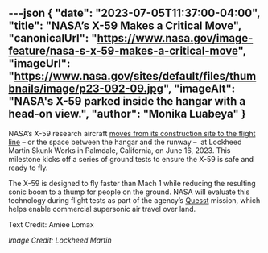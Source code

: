 ---json
{
  "date": "2023-07-05T11:37:00-04:00",
  "title": "NASA’s X-59 Makes a Critical Move",
  "canonicalUrl": "https://www.nasa.gov/image-feature/nasa-s-x-59-makes-a-critical-move",
  "imageUrl": "https://www.nasa.gov/sites/default/files/thumbnails/image/p23-092-09.jpg",
  "imageAlt": "NASA's X-59 parked inside the hangar with a head-on view.",
  "author": "Monika Luabeya"
}
---

NASA’s X-59 research aircraft [moves from its construction site to the flight line](https://www.nasa.gov/aeroresearch/nasa-x-59-moves-closer-to-runway) – or the space between the hangar and the runway –  at Lockheed Martin Skunk Works in Palmdale, California, on June 16, 2023. This milestone kicks off a series of ground tests to ensure the X-59 is safe and ready to fly.

The X-59 is designed to fly faster than Mach 1 while reducing the resulting sonic boom to a thump for people on the ground. NASA will evaluate this technology during flight tests as part of the agency’s [Quesst](https://www.nasa.gov/X59) mission, which helps enable commercial supersonic air travel over land.

Text Credit: Amiee Lomax

_Image_ _Credit: Lockheed Martin_
